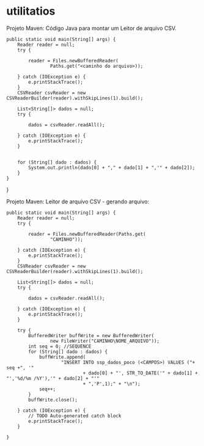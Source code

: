 # utilitatios

Projeto Maven: Código Java para montar um Leitor de arquivo CSV.

	public static void main(String[] args) {
		Reader reader = null;
		try {

			reader = Files.newBufferedReader(
					Paths.get("<caminho do arquivo>));

		} catch (IOException e) {
			e.printStackTrace();
		}
		CSVReader csvReader = new CSVReaderBuilder(reader).withSkipLines(1).build();

		List<String[]> dados = null;
		try {

			dados = csvReader.readAll();

		} catch (IOException e) {
			e.printStackTrace();
		}

		
		for (String[] dado : dados) {
			System.out.println(dado[0] + "," + dado[1] + ",'" + dado[2]);
		}
	}
}

Projeto Maven: Leitor de arquivo CSV - gerando arquivo:

	public static void main(String[] args) {
		Reader reader = null;
		try {

			reader = Files.newBufferedReader(Paths.get(
					"CAMINHO"));

		} catch (IOException e) {
			e.printStackTrace();
		}
		CSVReader csvReader = new CSVReaderBuilder(reader).withSkipLines(1).build();

		List<String[]> dados = null;
		try {

			dados = csvReader.readAll();

		} catch (IOException e) {
			e.printStackTrace();
		}

		try {
			BufferedWriter buffWrite = new BufferedWriter(
					new FileWriter("CAMINHO\NOME_ARQUIVO"));
			int seq = 0; //SEQUENCE
			for (String[] dado : dados) {
				buffWrite.append(
						"INSERT INTO ssp_dados_poco (<CAMPOS>) VALUES ("+ seq +", '"
								+ dado[0] + "', STR_TO_DATE('" + dado[1] + "','%d/%m /%Y'),'" + dado[2] + "'"
								+ ",'P',1);" + "\n");
				seq++;
			}
			buffWrite.close();

		} catch (IOException e) {
			// TODO Auto-generated catch block
			e.printStackTrace();
		}

	}
